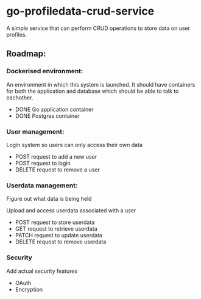 # go-profiledata-crud-service
A simple service that can perform CRUD operations to store data on user profiles.

## Roadmap:

### Dockerised environment:

An environment in which this system is launched. It should have containers for both the application and database which should be able to talk to eachother.
- DONE Go application container
- DONE Postgres container

### User management:

Login system so users can only access their own data
- POST request to add a new user
- POST request to login
- DELETE request to remove a user

### Userdata management:

Figure out what data is being held

Upload and access userdata associated with a user
- POST request to store userdata
- GET request to retrieve userdata
- PATCH request to update userdata
- DELETE request to remove userdata

### Security

Add actual security features
- OAuth
- Encryption